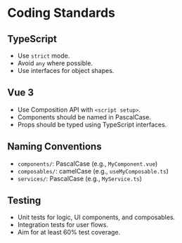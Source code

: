 # Coding Standards

## TypeScript
- Use `strict` mode.
- Avoid `any` where possible.
- Use interfaces for object shapes.

## Vue 3
- Use Composition API with `<script setup>`.
- Components should be named in PascalCase.
- Props should be typed using TypeScript interfaces.

## Naming Conventions
- `components/`: PascalCase (e.g., `MyComponent.vue`)
- `composables/`: camelCase (e.g., `useMyComposable.ts`)
- `services/`: PascalCase (e.g., `MyService.ts`)

## Testing
- Unit tests for logic, UI components, and composables.
- Integration tests for user flows.
- Aim for at least 60% test coverage.
